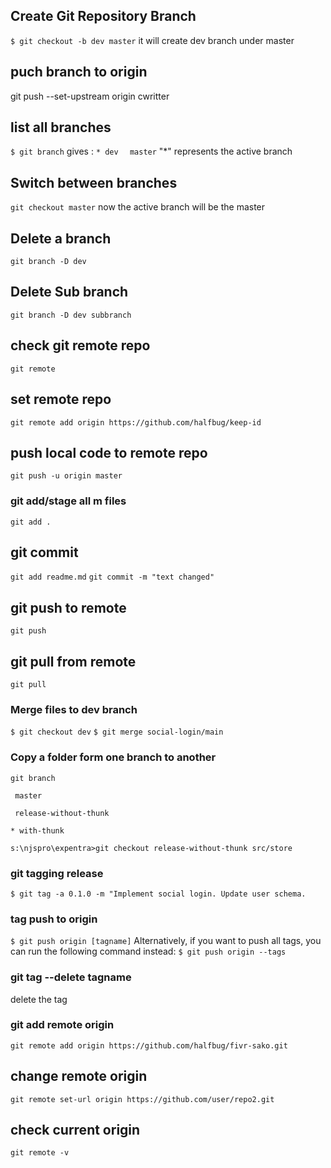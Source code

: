 ## Create Git Repository Branch

`$ git checkout -b dev master`
it will create dev branch under master

## puch branch to origin 
git push --set-upstream origin cwritter

## list all branches
`$ git branch`
gives :
`* dev`
`  master`
"*" represents the active branch

## Switch between branches
`git checkout master`
now the active branch will be the master

## Delete a branch
`git branch -D dev`

## Delete Sub branch
`git branch -D dev subbranch`

## check git remote repo
`git remote`

## set remote repo
`git remote add origin https://github.com/halfbug/keep-id`

## push local code to remote repo
`git push -u origin master`

### git add/stage all m files
`git add . `

## git commit 
`git add readme.md`
`git commit -m "text changed" `

## git push to remote
`git push`

## git pull from remote
`git pull`

### Merge files to dev branch
`$ git checkout dev`
`$ git merge social-login/main`

### Copy a folder form one branch to another
`git branch`

 ` master`
 
 ` release-without-thunk`
 
`* with-thunk`

`s:\njspro\expentra>git checkout release-without-thunk src/store`

### git tagging release
`$ git tag -a 0.1.0 -m "Implement social login. Update user schema.`

### tag push to origin 
`$ git push origin [tagname]`
Alternatively, if you want to push all tags, you can run the following command instead:
`$ git push origin --tags`

### git tag --delete tagname
delete the tag

### git add remote origin 
`git remote add origin https://github.com/halfbug/fivr-sako.git`

## change remote origin
`git remote set-url origin https://github.com/user/repo2.git`

## check current origin 
`git remote -v`
